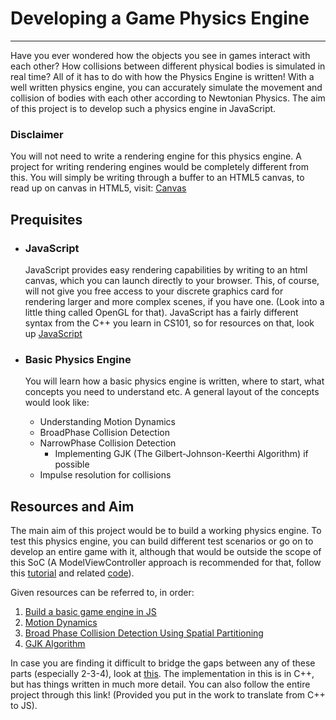 # Developing a Game Physics Engine
***

Have you ever wondered how the objects you see in games interact with each other? How collisions between different physical bodies is simulated in real time? All of it has to do with how the Physics Engine is written! With a well written physics engine, you can accurately simulate the movement and collision of bodies with each other according to Newtonian Physics. The aim of this project is to develop such a physics engine in JavaScript.

### Disclaimer
You will not need to write a rendering engine for this physics engine. A project for writing rendering engines would be completely different from this. You will simply be writing through a buffer to an HTML5 canvas, to read up on canvas in HTML5, visit: [Canvas](https://www.w3schools.com/html/html5_canvas.asp)

## Prequisites
- ### JavaScript
  JavaScript provides easy rendering capabilities by writing to an html canvas, which you can launch directly to your browser. This, of course, will not give you free access to your discrete graphics card for rendering larger and more complex scenes, if you have one. (Look into a little thing called OpenGL for that). JavaScript has a fairly different syntax from the C++ you learn in CS101, so for resources on that, look up [JavaScript](https://www.w3schools.com/js/default.asp)

- ### Basic Physics Engine
  You will learn how a basic physics engine is written, where to start, what concepts you need to understand etc. A general layout of the concepts would look like:
  - Understanding Motion Dynamics
  - BroadPhase Collision Detection
  - NarrowPhase Collision Detection
    - Implementing GJK (The Gilbert-Johnson-Keerthi Algorithm) if possible
  - Impulse resolution for collisions
  
## Resources and Aim
The main aim of this project would be to build a working physics engine. To test this physics engine, you can build different test scenarios or go on to develop an entire game with it, although that would be outside the scope of this SoC (A ModelViewController approach is recommended for that, follow this [tutorial](https://youtu.be/w-OKdSHRlfA) and related [code](https://github.com/frankarendpoth/frankarendpoth.github.io/tree/master/legacy/content/pop-vlog/javascript/2018/006-rabbit-trap)). 

Given resources can be referred to, in order:
1. [Build a basic game engine in JS](https://www.graphitedigital.com/blog/build-your-own-basic-physics-engine-in-javascript)
2. [Motion Dynamics](http://buildnewgames.com/gamephysics/)
3. [Broad Phase Collision Detection Using Spatial Partitioning](http://buildnewgames.com/broad-phase-collision-detection/)
4. [GJK Algorithm](https://disq.us/url?url=https%3A%2F%2Fmollyrocket.com%2F849%3AlCXtetgf9YHMt7wShspF19n5pMw&cuid=1308141)

In case you are finding it difficult to bridge the gaps between any of these parts (especially 2-3-4), look at [this](http://allenchou.net/game-physics-series/). The implementation in this is in C++, but has things written in much more detail. You can also follow the entire project through this link! (Provided you put in the work to translate from C++ to JS).